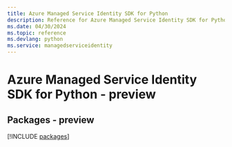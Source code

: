 ```yaml
---
title: Azure Managed Service Identity SDK for Python
description: Reference for Azure Managed Service Identity SDK for Python
ms.date: 04/30/2024
ms.topic: reference
ms.devlang: python
ms.service: managedserviceidentity
---
```

# Azure Managed Service Identity SDK for Python - preview
## Packages - preview
[!INCLUDE [packages](managed-service-identity-index.md)]